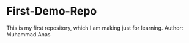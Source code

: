 # First-Demo-Repo
This is my first repository, which I am making just for learning.
Author: Muhammad Anas
